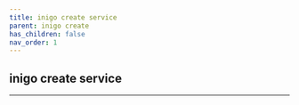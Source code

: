 ```yaml
---
title: inigo create service
parent: inigo create
has_children: false
nav_order: 1
---
```


## inigo create service
---

